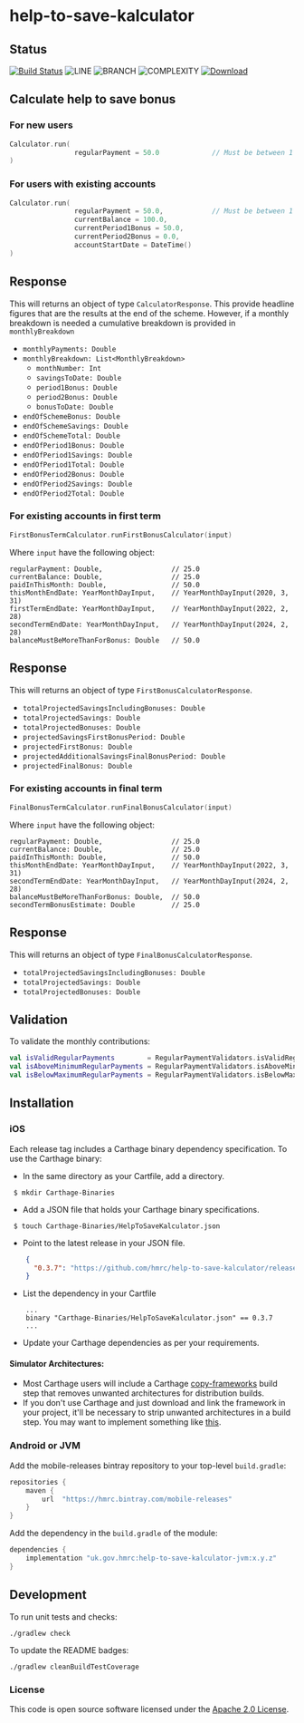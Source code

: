 
# help-to-save-kalculator

## Status
[![Build Status](https://app.bitrise.io/app/6a0a30b884ce6131/status.svg?token=q0pKDUFK3Qfa6sXfy66vog&branch=master)](https://app.bitrise.io/app/6a0a30b884ce6131)
![LINE](https://img.shields.io/badge/line--coverage-98%25-brightgreen.svg)
![BRANCH](https://img.shields.io/badge/branch--coverage-82%25-brightgreen.svg)
![COMPLEXITY](https://img.shields.io/badge/complexity-1.64-brightgreen.svg)
[ ![Download](https://api.bintray.com/packages/hmrc/mobile-releases/help-to-save-kalculator/images/download.svg) ](https://bintray.com/hmrc/mobile-releases/help-to-save-kalculator/_latestVersion)
## Calculate help to save bonus

### For new users
```kotlin
Calculator.run(
                regularPayment = 50.0             // Must be between 1 and 50   
)          
```
### For users with existing accounts
```kotlin
Calculator.run(
                regularPayment = 50.0,            // Must be between 1 and 50  
                currentBalance = 100.0,             
                currentPeriod1Bonus = 50.0, 
                currentPeriod2Bonus = 0.0,  
                accountStartDate = DateTime()
)          
```

## Response
This will returns an object of type `CalculatorResponse`.  This provide headline figures that are the results at the end of the scheme. However, if a monthly breakdown is needed a cumulative breakdown is provided in `monthlyBreakdown`

* `monthlyPayments: Double`
* `monthlyBreakdown: List<MonthlyBreakdown>`
    * `monthNumber: Int`
    * `savingsToDate: Double`
    * `period1Bonus: Double`
    * `period2Bonus: Double`
    * `bonusToDate: Double`
* `endOfSchemeBonus: Double`
* `endOfSchemeSavings: Double`
* `endOfSchemeTotal: Double`
* `endOfPeriod1Bonus: Double`
* `endOfPeriod1Savings: Double`
* `endOfPeriod1Total: Double`
* `endOfPeriod2Bonus: Double`
* `endOfPeriod2Savings: Double`
* `endOfPeriod2Total: Double`

### For existing accounts in first term
```kotlin
FirstBonusTermCalculator.runFirstBonusCalculator(input)
```
Where `input` have the following object:
```
regularPayment: Double,                 // 25.0
currentBalance: Double,                 // 25.0
paidInThisMonth: Double,                // 50.0
thisMonthEndDate: YearMonthDayInput,    // YearMonthDayInput(2020, 3, 31)
firstTermEndDate: YearMonthDayInput,    // YearMonthDayInput(2022, 2, 28)
secondTermEndDate: YearMonthDayInput,   // YearMonthDayInput(2024, 2, 28)
balanceMustBeMoreThanForBonus: Double   // 50.0
```

## Response
This will returns an object of type `FirstBonusCalculatorResponse`. 
* `totalProjectedSavingsIncludingBonuses: Double`
* `totalProjectedSavings: Double`
* `totalProjectedBonuses: Double`
* `projectedSavingsFirstBonusPeriod: Double`
* `projectedFirstBonus: Double`
* `projectedAdditionalSavingsFinalBonusPeriod: Double`
* `projectedFinalBonus: Double`

### For existing accounts in final term
```kotlin
FinalBonusTermCalculator.runFinalBonusCalculator(input)
```
Where `input` have the following object:
```
regularPayment: Double,                 // 25.0
currentBalance: Double,                 // 25.0
paidInThisMonth: Double,                // 50.0
thisMonthEndDate: YearMonthDayInput,    // YearMonthDayInput(2022, 3, 31)
secondTermEndDate: YearMonthDayInput,   // YearMonthDayInput(2024, 2, 28)
balanceMustBeMoreThanForBonus: Double,  // 50.0
secondTermBonusEstimate: Double         // 25.0
```

## Response
This will returns an object of type `FinalBonusCalculatorResponse`. 
* `totalProjectedSavingsIncludingBonuses: Double`
* `totalProjectedSavings: Double`
* `totalProjectedBonuses: Double`

## Validation

To validate the monthly contributions:
```kotlin
val isValidRegularPayments        = RegularPaymentValidators.isValidRegularPayments(1000.0)      // true
val isAboveMinimumRegularPayments = RegularPaymentValidators.isAboveMinimumRegularPayments(0.0)  // false
val isBelowMaximumRegularPayments = RegularPaymentValidators.isBelowMaximumRegularPayments(50.0) // true
```

## Installation

### iOS

Each release tag includes a Carthage binary dependency specification. To use the Carthage binary:
* In the same directory as your Cartfile, add a directory.
```shell script
 $ mkdir Carthage-Binaries
``` 
* Add a JSON file that holds your Carthage binary specifications.
```shell script
 $ touch Carthage-Binaries/HelpToSaveKalculator.json
```
* Point to the latest release in your JSON file.
```json
    {
      "0.3.7": "https://github.com/hmrc/help-to-save-kalculator/releases/download/0.3.7/HelpToSaveKalculator.framework.zip"
    }
```
* List the dependency in your Cartfile
```shell script
    ...
    binary "Carthage-Binaries/HelpToSaveKalculator.json" == 0.3.7
    ...
```
* Update your Carthage dependencies as per your requirements.

#### Simulator Architectures: 
* Most Carthage users will include a Carthage [copy-frameworks](https://www.raywenderlich.com/416-carthage-tutorial-getting-started) build step that removes unwanted architectures for 
distribution builds.
* If you don't use Carthage and just download and link the framework in your project, it'll be necessary to strip unwanted architectures in a build step.
You may want to implement something like [this](http://ikennd.ac/blog/2015/02/stripping-unwanted-architectures-from-dynamic-libraries-in-xcode/).

### Android or JVM

Add the mobile-releases bintray repository to your top-level `build.gradle`:

```groovy
repositories {
    maven {
        url  "https://hmrc.bintray.com/mobile-releases" 
    }
}
```

Add the dependency in the `build.gradle` of the module:

```groovy
dependencies {
    implementation "uk.gov.hmrc:help-to-save-kalculator-jvm:x.y.z"
}
```

## Development

To run unit tests and checks:

`./gradlew check`

To update the README badges:

`./gradlew cleanBuildTestCoverage`

### License

This code is open source software licensed under the [Apache 2.0 License]("http://www.apache.org/licenses/LICENSE-2.0.html").
